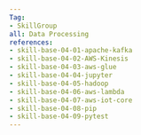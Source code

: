 ```yaml
---
Tag: 
- SkillGroup
all: Data Processing
references:
- skill-base-04-01-apache-kafka  
- skill-base-04-02-AWS-Kinesis   
- skill-base-04-03-aws-glue
- skill-base-04-04-jupyter
- skill-base-04-05-hadoop
- skill-base-04-06-aws-lambda
- skill-base-04-07-aws-iot-core
- skill-base-04-08-pip
- skill-base-04-09-pytest
---
```

